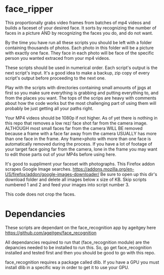 # face_ripper
This proportionally grabs video frames from batches of mp4 videos and builds a faceset of your desired face.
It sorts by recognizing the number of faces in a picture AND by recognizing the faces you do, and do not want.

By the time you have run all these scripts you should be left with a folder containing thousands of photos.
Each photo in this folder will be a picture with exactly one face.
They face in each photo will be face of the specific person you wanted extraced from your mp4 videos.

These scripts should be used in numerical order.
Each script's output is the next script's input.
It's a good idea to make a backup, zip copy of every script's output before proceeding to the next one.

Play with the scripts with directories containing small amounts of jpgs at first so you make sure everything
is grabbing and putting everything to, and from the places you want. The tops of the scrips are heavy with comments
about how the code works but the most challenging part of using them will probably be just getting all your paths
right.

Your MP4 videos should be 1080p if not higher. As of yet there is nothing in this repo that removes a low rez/
face shot far from the camera image. ALTHOUGH most small faces far from the camera WILL BE removed because a frame with
a face far away from the camera USUALLY has more than one face in the frame. Any frame>photo with more than one face
is automatically removed during the process. If you have a lot of footage of your target face going far from the camera,
lone in the frame you may want to edit those parts out of your MP4s before using here.

It's good to suppliment your faceset with photographs. This Firefox addon scrapes Google Image searches.
https://addons.mozilla.org/en-US/firefox/addon/google-images-downloader/
Be sure to open up this dir's download folder and delete all images below x size of KB.
Skip scripts numbered 1 and 2 and feed your images into script number 3.

This code does not crop the faces.

# Dependancies
These scripts are dependant on the face_recognition app by ageitgey here https://github.com/ageitgey/face_recognition

All dependancies required to run that (face_recognition module) are the depancies needed to be installed to run this.
So, go get face_recognition installed and tested first and then you should be good to go with this repo.

face_recognition requires a package called dlib.
If you have a GPU you must install dlib in a specific way in order to get it to use your GPU.
